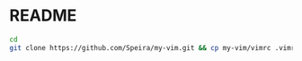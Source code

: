 # README #

```bash
cd
git clone https://github.com/Speira/my-vim.git && cp my-vim/vimrc .vimrc && cp -r my-vim/ .vim
```
